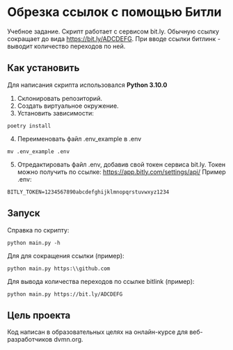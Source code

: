 # Обрезка ссылок с помощью Битли
Учебное задание. Скрипт работает с сервисом bit.ly. Обычную ссылку сокращает до вида https://bit.ly/ADCDEFG. При вводе ссылки битлинк - выводит количество переходов по ней.
## Как установить
Для написания скрипта использовался __Python 3.10.0__
1. Склонировать репозиторий.
2. Создать виртуальное окружение.
3. Установить зависимости:
```
poetry install
```
4. Переименовать файл .env_example в .env
```
mv .env_example .env
```
5. Отредактировать файл .env, добавив свой токен сервиса bit.ly.
Токен можно получить по ссылке: https://app.bitly.com/settings/api/
Пример .env:
```
BITLY_TOKEN=1234567890abcdefghijklmnopqrstuvwxyz1234
```

## Запуск
Справка по скрипту:
```
python main.py -h
```
Для для сокращения ссылки (пример):
```
python main.py https:\\github.com
```
Для вывода количества переходов по ссылке bitlink (пример):
```
python main.py https://bit.ly/ADCDEFG
```

## Цель проекта
Код написан в образовательных целях на онлайн-курсе для веб-разработчиков dvmn.org.